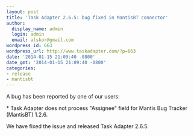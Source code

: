 ```yaml
---
layout: post
title: 'Task Adapter 2.6.5: bug fixed in MantisBT connector'
author:
  display_name: admin
  login: admin
  email: alskor@gmail.com
wordpress_id: 663
wordpress_url: http://www.taskadapter.com/?p=663
date: '2014-01-15 21:09:40 -0800'
date_gmt: '2014-01-15 21:09:40 -0800'
categories:
- release
- mantisbt
---
```

<p>A bug has been reported by one of our users:</p>
<p>* Task Adapter does not process "Assignee" field for Mantis Bug Tracker (MantisBT) 1.2.6.</p>
<p>We have fixed the issue and released Task Adapter 2.6.5.</p>

